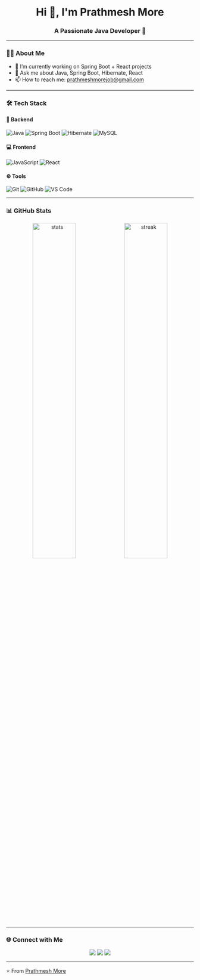 <!-- Profile Banner -->
<p align="center">
<!--   <img src="https://i.imgur.com/z8d0z5R.png" alt="Profile Banner" width="100%" /> -->
</p>

<h1 align="center">Hi 👋, I'm Prathmesh More</h1>
<h3 align="center">A Passionate Java Developer 🚀</h3>

---

### 👨‍💻 About Me
- 🔭 I’m currently working on Spring Boot + React projects
- 💬 Ask me about Java, Spring Boot, Hibernate, React
- 📫 How to reach me: prathmeshmorejob@gmail.com
  

---

### 🛠️ Tech Stack

#### 🚀 Backend
![Java](https://img.shields.io/badge/Java-ED8B00?style=for-the-badge&logo=openjdk&logoColor=white)
![Spring Boot](https://img.shields.io/badge/Spring%20Boot-6DB33F?style=for-the-badge&logo=springboot&logoColor=white)
![Hibernate](https://img.shields.io/badge/Hibernate-59666C?style=for-the-badge&logo=hibernate&logoColor=white)
![MySQL](https://img.shields.io/badge/MySQL-005C84?style=for-the-badge&logo=mysql&logoColor=white)

#### 💻 Frontend
![JavaScript](https://img.shields.io/badge/JavaScript-F7E017?style=for-the-badge&logo=javascript&logoColor=black)
![React](https://img.shields.io/badge/React-20232A?style=for-the-badge&logo=react&logoColor=61DAFB)

#### ⚙️ Tools
![Git](https://img.shields.io/badge/Git-F05033?style=for-the-badge&logo=git&logoColor=white)
![GitHub](https://img.shields.io/badge/GitHub-181717?style=for-the-badge&logo=github&logoColor=white)
![VS Code](https://img.shields.io/badge/VS%20Code-0078d7?style=for-the-badge&logo=visual-studio-code&logoColor=white)

---

### 📊 GitHub Stats
<p align="center">
  <img src="https://github-readme-stats.vercel.app/api?username=Prathurajegaonkar&show_icons=true&theme=tokyonight" alt="stats" width="48%" />
  <img src="https://github-readme-streak-stats.herokuapp.com/?user=Prathurajegaonkar&theme=tokyonight" alt="streak" width="48%" />
</p>

---

### 🌐 Connect with Me
<p align="center">
  <a href="https://www.linkedin.com/in/prathmesh-more-51a656291/"><img src="https://img.shields.io/badge/LinkedIn-0A66C2?style=for-the-badge&logo=linkedin&logoColor=white" /></a>
  <a href="mailto:prathmeshmorejob@gmail.com"><img src="https://img.shields.io/badge/Email-D14836?style=for-the-badge&logo=gmail&logoColor=white" /></a>
  <a href="https://github.com/Prathurajegaonkar"><img src="https://img.shields.io/badge/GitHub-181717?style=for-the-badge&logo=github&logoColor=white" /></a>
</p>

---

⭐️ From [Prathmesh More](https://github.com/Prathurajegaonkar)
